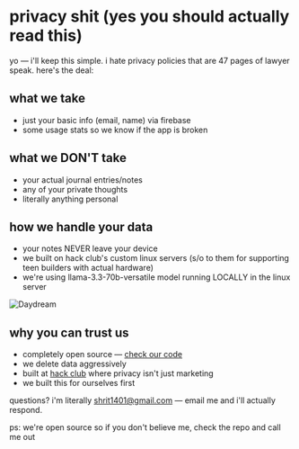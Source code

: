 # privacy shit (yes you should actually read this)

yo — i'll keep this simple. i hate privacy policies that are 47 pages of lawyer speak. here's the deal:

## what we take

- just your basic info (email, name) via firebase
- some usage stats so we know if the app is broken

## what we DON'T take

- your actual journal entries/notes
- any of your private thoughts
- literally anything personal

## how we handle your data

- your notes NEVER leave your device
- we built on hack club's custom linux servers (s/o to them for supporting teen builders with actual hardware)
- we're using llama-3.3-70b-versatile model running LOCALLY in the linux server

![Daydream](https://i.postimg.cc/sDFv7b8s/image.png)

## why you can trust us

- completely open source — [check our code](https://github.com/Shrit1401/Daydream)
- we delete data aggressively
- built at [hack club](https://hackclub.com/) where privacy isn't just marketing
- we built this for ourselves first

questions? i'm literally [shrit1401@gmail.com](mailto:shrit1401@gmail.com) — email me and i'll actually respond.

ps: we're open source so if you don't believe me, check the repo and call me out
